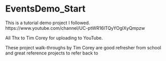 # EventsDemo_Start

<p>This is a tutorial demo project I followed. https://www.youtube.com/channel/UC-ptWR16ITQyYOglXyQmpzw</p>
<p>All Thx to Tim Corey for uploading to YouTube.</p>
<p>These project walk-throughs by Tim Corey are good refresher from school and great reference projects to refer back to</p>
